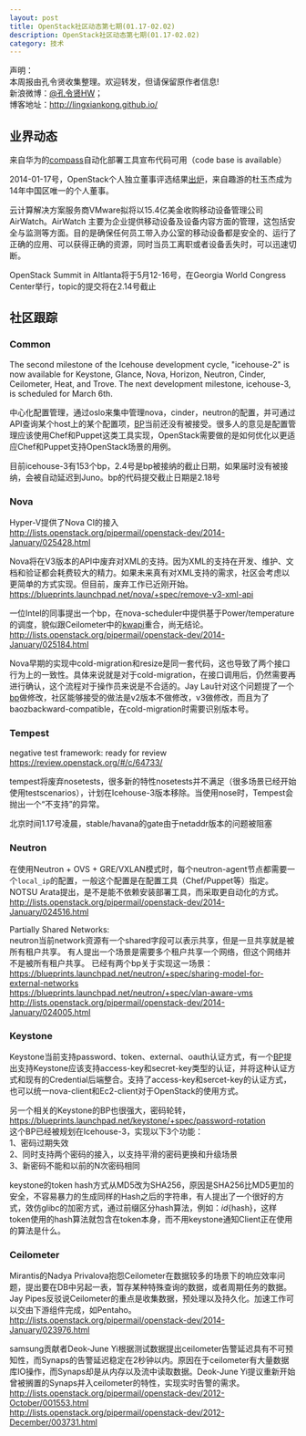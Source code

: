 ```yaml
---
layout: post
title: OpenStack社区动态第七期(01.17-02.02)
description: OpenStack社区动态第七期(01.17-02.02)
category: 技术
---
```


声明：  
本周报由孔令贤收集整理。欢迎转发，但请保留原作者信息!  
新浪微博：[@孔令贤HW](http://weibo.com/lingxiankong)；  
博客地址：<http://lingxiankong.github.io/>  

## 业界动态
来自华为的[compass](http://www.syscompass.org/)自动化部署工具宣布代码可用（code base is available）

2014-01-17号，OpenStack个人独立董事评选结果[出炉](http://www.openstack.org/blog/2014/01/election-results-for-individual-and-gold-directors/)，来自趣游的杜玉杰成为14年中国区唯一的个人董事。

云计算解决方案服务商VMware拟将以15.4亿美金收购移动设备管理公司 AirWatch。AirWatch 主要为企业提供移动设备及设备内容方面的管理，这包括安全与监测等方面。目的是确保任何员工带入办公室的移动设备都是安全的、运行了正确的应用、可以获得正确的资源，同时当员工离职或者设备丢失时，可以迅速切断。

OpenStack Summit in Altlanta将于5月12-16号，在Georgia World Congress Center举行，topic的提交将在2.14号截止

## 社区跟踪

### Common
The second milestone of the Icehouse development cycle, "icehouse-2" is
now available for Keystone, Glance, Nova, Horizon, Neutron, Cinder,
Ceilometer, Heat, and Trove. The next development milestone, icehouse-3, is scheduled for March 6th.

中心化配置管理，通过oslo来集中管理nova，cinder，neutron的配置，并可通过API查询某个host上的某个配置项，[BP](https://blueprints.launchpad.net/oslo/+spec/oslo-config-centralized)当前还没有被接受。很多人的意见是配置管理应该使用Chef和Puppet这类工具实现，OpenStack需要做的是如何优化以更适应Chef和Puppet支持OpenStack场景的用例。

目前icehouse-3有153个bp，2.4号是bp被接纳的截止日期，如果届时没有被接纳，会被自动延迟到Juno。bp的代码提交截止日期是2.18号

### Nova
Hyper-V提供了Nova CI的接入  
<http://lists.openstack.org/pipermail/openstack-dev/2014-January/025428.html>

Nova将在V3版本的API中废弃对XML的支持。因为XML的支持在开发、维护、文档和验证都会耗费较大的精力。如果未来真有对XML支持的需求，社区会考虑以更简单的方式实现。但目前，废弃工作已近刚开始。  
<https://blueprints.launchpad.net/nova/+spec/remove-v3-xml-api>

一位Intel的同事提出一个bp，在nova-scheduler中提供基于Power/temperature的调度，貌似跟Ceilometer中的[kwapi](https://launchpad.net/kwapi)重合，尚无结论。  
<http://lists.openstack.org/pipermail/openstack-dev/2014-January/025184.html>

Nova早期的实现中cold-migration和resize是同一套代码，这也导致了两个接口行为上的一致性。具体来说就是对于cold-migration，在接口调用后，仍然需要再进行确认，这个流程对于操作员来说是不合适的。Jay Lau针对这个问题提了一个[bp](https://blueprints.launchpad.net/nova/+spec/auto-confirm-cold-migration)做修改，社区能够接受的做法是v2版本不做修改，v3做修改，而且为了baozbackward-compatible，在cold-migration时需要识别版本号。

### Tempest
negative test framework: ready for review  
<https://review.openstack.org/#/c/64733/>

tempest将废弃nosetests，很多新的特性nosetests并不满足（很多场景已经开始使用testscenarios），计划在Icehouse-3版本移除。当使用nose时，Tempest会抛出一个“不支持”的异常。

北京时间1.17号凌晨，stable/havana的gate由于netaddr版本的问题被阻塞

### Neutron
在使用Neutron + OVS + GRE/VXLAN模式时，每个neutron-agent节点都需要一个`local_ip`的配置，一般这个配置是在配置工具（Chef/Puppet等）指定。NOTSU Arata提出，是不是能不依赖安装部署工具，而采取更自动化的方式。  
<http://lists.openstack.org/pipermail/openstack-dev/2014-January/024516.html>

Partially Shared Networks:  
neutron当前network资源有一个shared字段可以表示共享，但是一旦共享就是被所有租户共享。
有人提出一个场景是需要多个租户共享一个网络，但这个网络并不是被所有租户共享。
已经有两个bp关于实现这一场景：  
https://blueprints.launchpad.net/neutron/+spec/sharing-model-for-external-networks  
https://blueprints.launchpad.net/neutron/+spec/vlan-aware-vms  
http://lists.openstack.org/pipermail/openstack-dev/2014-January/024005.html

### Keystone
Keystone当前支持password、token、external、oauth认证方式，有一个[BP](https://blueprints.launchpad.net/keystone/+spec/access-key-authentication)提出支持Keystone应该支持access-key和secret-key类型的认证，并将这种认证方式和现有的Credential后端整合。支持了access-key和sercet-key的认证方式，也可以统一nova-client和Ec2-client对于OpenStack的使用方式。

另一个相关的Keystone的BP也很强大，密码轮转，  <https://blueprints.launchpad.net/keystone/+spec/password-rotation>  
这个BP已经被规划在Icehouse-3，实现以下3个功能：  
1、密码过期失效  
2、同时支持两个密码的接入，以支持平滑的密码更换和升级场景  
3、新密码不能和以前的N次密码相同

keystone的token hash方式从MD5改为SHA256，原因是SHA256比MD5更加的安全，不容易暴力的生成同样的Hash之后的字符串，有人提出了一个很好的方式，效仿glibc的加密方式，通过前缀区分hash算法，例如：${id}${hash}，这样token使用的hash算法就包含在token本身，而不用keystone通知Client正在使用的算法是什么。

### Ceilometer
Mirantis的Nadya Privalova抱怨Ceilometer在数据较多的场景下的响应效率问题，提出要在DB中另起一表，暂存某种特殊查询的数据，或者周期任务的数据。Jay Pipes反驳说Ceilometer的重点是收集数据，预处理以及持久化。加速工作可以交由下游组件完成，如Pentaho。  
<http://lists.openstack.org/pipermail/openstack-dev/2014-January/023976.html>

samsung贡献者Deok-June Yi根据测试数据提出ceilometer告警延迟具有不可预知性，而Synaps的告警延迟稳定在2秒钟以内。原因在于ceilometer有大量数据库IO操作，而Synaps却是从内存以及流中读取数据。Deok-June Yi提议重新开始曾被搁置的Synaps并入ceilometer的特性，实现实时告警的需求。  
<http://lists.openstack.org/pipermail/openstack-dev/2012-October/001553.html>  
<http://lists.openstack.org/pipermail/openstack-dev/2012-December/003731.html>